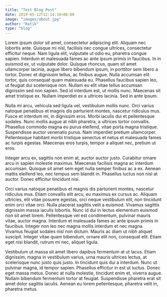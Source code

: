 ```yaml
---
title: "Test Blog Post"
date: 2019-05-12T12:14:34+06:00
image: "images/about.jpg"
author: "Ratik"
type: "blog"
---
```


Lorem ipsum dolor sit amet, consectetur adipiscing elit. Aliquam nec lobortis ante. Quisque mi nisl, facilisis nec congue ultrices, consectetur efficitur neque. Nam ligula elit, vulputate ut odio eu, pharetra congue sapien. Interdum et malesuada fames ac ante ipsum primis in faucibus. In in euismod ex, ut vulputate dolor. Quisque rhoncus, quam sit amet ullamcorper lacinia, augue libero bibendum ipsum, in porttitor sem libero a tortor. Donec et dignissim tellus, ac finibus augue. Nulla accumsan elit tortor, quis consequat quam malesuada eu. Phasellus faucibus sapien leo, ut feugiat dui scelerisque non. Nullam eu elit vitae tellus accumsan dignissim sed non sapien. Sed id interdum est, ut mollis nunc. Maecenas sit amet tristique ex. Nullam imperdiet ex a ultrices lacinia. Sed in ante ipsum.

Nulla mi arcu, vehicula sed ligula vel, vestibulum mollis nunc. Orci varius natoque penatibus et magnis dis parturient montes, nascetur ridiculus mus. Fusce et interdum mi, in dignissim eros. Morbi iaculis dui et pellentesque sodales. Nunc mollis augue at nibh pharetra, a ultrices tortor convallis. Phasellus commodo magna eu purus eleifend, vitae porta magna tristique. Suspendisse auctor venenatis purus. Nam imperdiet pretium ullamcorper. Pellentesque habitant morbi tristique senectus et netus et malesuada fames ac turpis egestas. Maecenas eros turpis, tempor a aliquet nec, pretium ut eros.

Integer arcu ex, sagittis non enim at, auctor auctor justo. Curabitur ornare arcu in sapien molestie maximus. Maecenas facilisis magna ac interdum accumsan. Quisque sit amet sem eget nulla semper finibus ac a ex. Aenean mattis eleifend leo, nec tempus sem blandit in. Phasellus luctus non nisl at auctor. Donec efficitur tincidunt nisi.

Orci varius natoque penatibus et magnis dis parturient montes, nascetur ridiculus mus. Etiam convallis elit arcu, eu maximus ex cursus ac. Aliquam ultricies, elit vitae posuere egestas, orci neque vestibulum elit, non tincidunt enim orci vitae orci. Nulla placerat sagittis velit a euismod. Vivamus sagittis dignissim massa iaculis lobortis. Nunc id dui in lectus elementum euismod non sit amet lorem. Pellentesque vel est condimentum, pulvinar mauris vitae, auctor magna. Interdum et malesuada fames ac ante ipsum primis in faucibus. Integer non leo nec magna mollis interdum et nec magna. Vivamus feugiat sodales nisl non dictum. Mauris ac diam ut nibh aliquet suscipit. Integer vitae quam bibendum, ornare elit non, consequat elit. Etiam eget nisi blandit, rutrum mi nec, aliquet ligula.

Vestibulum ut massa sit amet libero dapibus fermentum at ut lacus. Etiam dignissim, magna in vestibulum varius, urna mauris ultrices lectus, at scelerisque nunc justo quis justo. In tincidunt quis dui a interdum. Nunc ut pulvinar magna, id tempor sapien. Phasellus efficitur in est ut luctus. Donec eget massa metus. Donec at nulla molestie, tincidunt enim et, viverra augue. Nullam bibendum fermentum tortor at feugiat. Suspendisse pharetra erat sit amet dolor sagittis iaculis. Aenean eu lorem pellentesque, pharetra velit in, pharetra metus.